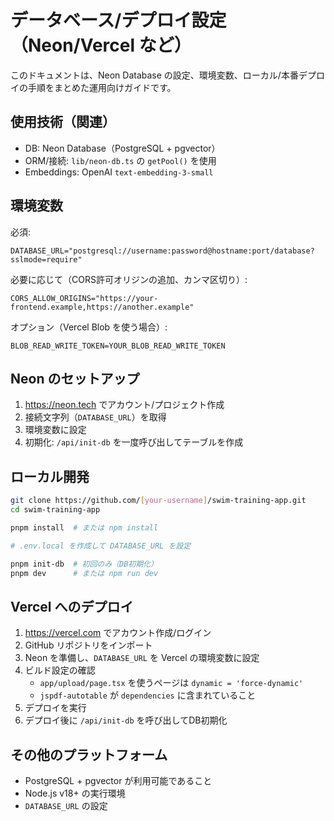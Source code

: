 # データベース/デプロイ設定（Neon/Vercel など）

このドキュメントは、Neon Database の設定、環境変数、ローカル/本番デプロイの手順をまとめた運用向けガイドです。

## 使用技術（関連）
- DB: Neon Database（PostgreSQL + pgvector）
- ORM/接続: `lib/neon-db.ts` の `getPool()` を使用
- Embeddings: OpenAI `text-embedding-3-small`

## 環境変数

必須:
```
DATABASE_URL="postgresql://username:password@hostname:port/database?sslmode=require"
```

必要に応じて（CORS許可オリジンの追加、カンマ区切り）:
```
CORS_ALLOW_ORIGINS="https://your-frontend.example,https://another.example"
```

オプション（Vercel Blob を使う場合）:
```
BLOB_READ_WRITE_TOKEN=YOUR_BLOB_READ_WRITE_TOKEN
```

## Neon のセットアップ
1. https://neon.tech でアカウント/プロジェクト作成
2. 接続文字列（`DATABASE_URL`）を取得
3. 環境変数に設定
4. 初期化: `/api/init-db` を一度呼び出してテーブルを作成

## ローカル開発
```bash
git clone https://github.com/[your-username]/swim-training-app.git
cd swim-training-app

pnpm install  # または npm install

# .env.local を作成して DATABASE_URL を設定

pnpm init-db  # 初回のみ（DB初期化）
pnpm dev      # または npm run dev
```

## Vercel へのデプロイ
1. https://vercel.com でアカウント作成/ログイン
2. GitHub リポジトリをインポート
3. Neon を準備し、`DATABASE_URL` を Vercel の環境変数に設定
4. ビルド設定の確認
   - `app/upload/page.tsx` を使うページは `dynamic = 'force-dynamic'`
   - `jspdf-autotable` が `dependencies` に含まれていること
5. デプロイを実行
6. デプロイ後に `/api/init-db` を呼び出してDB初期化

## その他のプラットフォーム
- PostgreSQL + pgvector が利用可能であること
- Node.js v18+ の実行環境
- `DATABASE_URL` の設定

